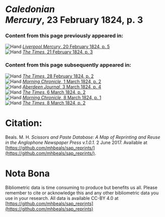 # *Caledonian Mercury*, 23 February 1824, p. 3  
  
### Content from this page previously appeared in:  
![Hand](http://scissorsandpaste.net/wp-content/uploads/2017/06/smallhandpointer.png) [*Liverpool Mercury*, 20 February 1824, p. 5](https://mhbeals.github.io/sap_html/Liverpool-Mercury/Liverpool-Mercury-20-February-1824-p-5)  
![Hand](http://scissorsandpaste.net/wp-content/uploads/2017/06/smallhandpointer.png) [*The Times*, 21 February 1824, p. 3](https://mhbeals.github.io/sap_html/The-Times/The-Times-21-February-1824-p-3)  
  
### Content from this page subsequently appeared in:  
![Hand](http://scissorsandpaste.net/wp-content/uploads/2017/06/smallhandpointer.png) [*The Times*, 28 February 1824, p. 2](https://mhbeals.github.io/sap_html/The-Times/The-Times-28-February-1824-p-2)  
![Hand](http://scissorsandpaste.net/wp-content/uploads/2017/06/smallhandpointer.png) [*Morning Chronicle*, 1 March 1824, p. 2](https://mhbeals.github.io/sap_html/Morning-Chronicle/Morning-Chronicle-1-March-1824-p-2)  
![Hand](http://scissorsandpaste.net/wp-content/uploads/2017/06/smallhandpointer.png) [*Aberdeen Journal*, 3 March 1824, p. 4](https://mhbeals.github.io/sap_html/Aberdeen-Journal/Aberdeen-Journal-3-March-1824-p-4)  
![Hand](http://scissorsandpaste.net/wp-content/uploads/2017/06/smallhandpointer.png) [*The Times*, 6 March 1824, p. 2](https://mhbeals.github.io/sap_html/The-Times/The-Times-6-March-1824-p-2)  
![Hand](http://scissorsandpaste.net/wp-content/uploads/2017/06/smallhandpointer.png) [*Morning Chronicle*, 8 March 1824, p. 1](https://mhbeals.github.io/sap_html/Morning-Chronicle/Morning-Chronicle-8-March-1824-p-1)  
![Hand](http://scissorsandpaste.net/wp-content/uploads/2017/06/smallhandpointer.png) [*The Times*, 8 March 1824, p. 2](https://mhbeals.github.io/sap_html/The-Times/The-Times-8-March-1824-p-2)  


# Citation: 

Beals. M. H. *Scissors and Paste Database: A Map of Reprinting and Reuse in the Anglophone Newspaper Press v.1.0.1.* 2 June 2017. Available at [https://github.com/mhbeals/sap_reprints/](https://github.com/mhbeals/sap_reprints/). 

# Nota Bona

Bibliometric data is time consuming to produce but benefits us all. Please remember to cite or acknowledge this and any other bibliometric data you use in your research. All data is available CC-BY 4.0 at [https://github.com/mhbeals/sap_reprints](https://github.com/mhbeals/sap_reprints)